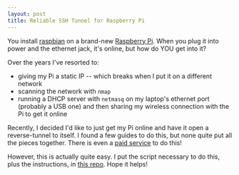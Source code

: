 ```yaml
---
layout: post
title: Reliable SSH Tunnel for Raspberry Pi
---
```


You install [raspbian](https://www.raspberrypi.org/downloads/raspbian/) on a brand-new [Raspberry Pi](https://amzn.to/2GMdnjA).
When you plug it into power and the ethernet jack, it's online, but how do YOU get into it?

Over the years I've resorted to:
* giving my Pi a static IP -- which breaks when I put it on a different network
* scanning the network with `nmap`
* running a DHCP server with `netmasq` on my laptop's ethernet port (probably a USB one) and then sharing my wireless connection with the Pi to get it online

Recently, I decided I'd like to just get my Pi online and have it open a reverse-tunnel to itself.
I found a few guides to do this, but none quite put all the pieces together.
There is even a [paid service](https://www.pitunnel.com/) to do this!

However, this is actually quite easy.
I put the script necessary to do this, plus the instructions, in [this repo](https://github.com/igor47/pitunnel).
Hope it helps!
